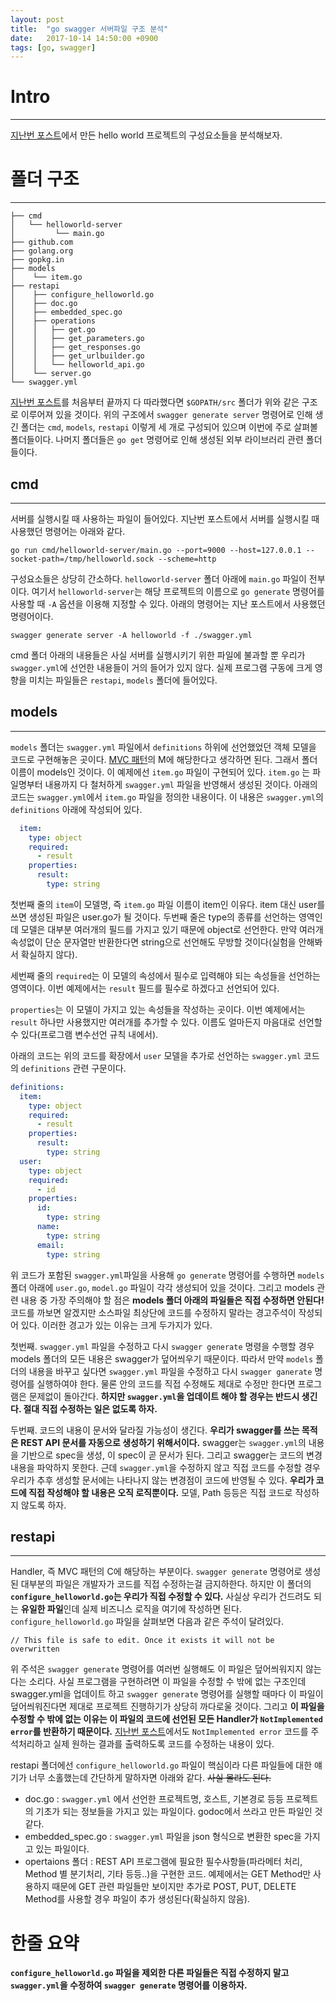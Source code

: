 ```yaml
---
layout: post
title:  "go swagger 서버파일 구조 분석"
date:   2017-10-14 14:50:00 +0900
tags: [go, swagger]
---
```


# Intro
---------------------
[지난번 포스트][last-post]에서 만든 hello world 프로젝트의 구성요소들을 분석해보자.

# 폴더 구조
---------------------
``` tree
├── cmd
│   └── helloworld-server
│         └── main.go
├── github.com
├── golang.org
├── gopkg.in
├── models
│    └── item.go
├── restapi
│    ├── configure_helloworld.go
│    ├── doc.go
│    ├── embedded_spec.go
│    ├── operations
│    │   ├── get.go
│    │   ├── get_parameters.go
│    │   ├── get_responses.go
│    │   ├── get_urlbuilder.go
│    │   └── helloworld_api.go
│    └── server.go
└── swagger.yml
```
[지난번 포스트][last-post]를 처음부터 끝까지 다 따라했다면 `$GOPATH/src` 폴더가 위와 같은 구조로 이루어져 있을 것이다. 위의 구조에서 `swagger generate server` 명령어로 인해 생긴 폴더는 `cmd`, `models`, `restapi` 이렇게 세 개로 구성되어 있으며 이번에 주로 살펴볼 폴더들이다. 나머지 폴더들은 `go get` 명령어로 인해 생성된 외부 라이브러리 관련 폴더들이다.

## cmd
--------------------
서버를 실행시킬 때 사용하는 파일이 들어있다. 지난번 포스트에서 서버를 실행시킬 때 사용했던 명령어는 아래와 같다.
``` command
go run cmd/helloworld-server/main.go --port=9000 --host=127.0.0.1 --socket-path=/tmp/helloworld.sock --scheme=http
```
구성요소들은 상당히 간소하다. `helloworld-server` 폴더 아래에 `main.go` 파일이 전부이다. 여기서 `helloworld-server`는 해당 프로젝트의 이름으로 `go generate` 명령어를 사용할 때 `-A` 옵션을 이용해 지정할 수 있다. 아래의 명령어는 지난 포스트에서 사용했던 명령어이다.
``` command
swagger generate server -A helloworld -f ./swagger.yml
```
cmd 폴더 아래의 내용들은 사실 서버를 실행시키기 위한 파일에 불과할 뿐 우리가 `swagger.yml`에 선언한 내용들이 거의 들어가 있지 않다. 실제 프로그램 구동에 크게 영향을 미치는 파일들은 `restapi`, `models` 폴더에 들어있다.

## models
---------------------
`models` 폴더는 `swagger.yml` 파일에서 `definitions` 하위에 선언했었던 객체 모델을 코드로 구현해놓은 곳이다. [MVC 패턴][mvc-pattern]의 M에 해당한다고 생각하면 된다. 그래서 폴더 이름이 models인 것이다. 이 예제에선 `item.go` 파일이 구현되어 있다. `item.go` 는 파일명부터 내용까지 다 철처하게 `swagger.yml` 파일을 반영해서 생성된 것이다. 아래의 코드는 `swagger.yml`에서 `item.go` 파일을 정의한 내용이다. 이 내용은 `swagger.yml`의 `definitions` 아래에 작성되어 있다.
``` yaml
  item:
    type: object
    required:
      - result
    properties:
      result:
        type: string
```
첫번째 줄의 `item`이 모델명, 즉 `item.go` 파일 이름이 item인 이유다. item 대신 user를 쓰면 생성된 파일은 user.go가 될 것이다. 두번째 줄은 type의 종류를 선언하는 영역인데 모델은 대부분 여러개의 필드를 가지고 있기 때문에 object로 선언한다. 만약 여러개 속성없이 단순 문자열만 반환한다면 string으로 선언해도 무방할 것이다(실험을 안해봐서 확실하지 않다).

세번째 줄의 `required`는 이 모델의 속성에서 필수로 입력해야 되는 속성들을 선언하는 영역이다. 이번 예제에서는 `result` 필드를 필수로 하겠다고 선언되어 있다.

`properties`는 이 모델이 가지고 있는 속성들을 작성하는 곳이다. 이번 예제에서는 `result` 하나만 사용했지만 여러개를 추가할 수 있다. 이름도 얼마든지 마음대로 선언할 수 있다(프로그램 변수선언 규칙 내에서).

아래의 코드는 위의 코드를 확장에서 `user` 모델을 추가로 선언하는 `swagger.yml` 코드의 `definitions` 관련 구문이다.
``` yaml
definitions:
  item:
    type: object
    required:
      - result
    properties:
      result:
        type: string
  user:
    type: object
    required:
      - id
    properties:
      id:
        type: string
      name:
        type: string
      email:
        type: string
```
위 코드가 포함된 `swagger.yml`파일을 사용해 `go generate` 명령어를 수행하면 `models` 폴더 아래에 `user.go`, `model.go` 파일이 각각 생성되어 있을 것이다. 그리고 models 관련 내용 중 가장 주의해야 할 점은  **models 폴더 아래의 파일들은 직접 수정하면 안된다!** 코드를 까보면 알겠지만 소스파일 최상단에 코드를 수정하지 말라는 경고주석이 작성되어 있다. 이러한 경고가 있는 이유는 크게 두가지가 있다.

첫번째. `swagger.yml` 파일을 수정하고 다시 `swagger generate` 명령을 수행할 경우 models 폴더의 모든 내용은 swagger가 덮어씌우기 때문이다. 따라서 만약 `models` 폴더의  내용을 바꾸고 싶다면 `swagger.yml` 파일을 수정하고 다시 `swagger ganerate` 명령어를 실행하여야 한다. 물론 안의 코드를 직접 수정해도 제대로 수정만 한다면 프로그램은 문제없이 돌아간다. **하지만 `swagger.yml`을 업데이트 해야 할 경우는 반드시 생긴다. 절대 직접 수정하는 일은 없도록 하자.**

두번째. 코드의 내용이 문서와 달라질 가능성이 생긴다. **우리가 swagger를 쓰는 목적은 REST API 문서를 자동으로 생성하기 위해서이다.** swagger는 `swagger.yml`의 내용을 기반으로 spec을 생성, 이 spec이 곧 문서가 된다. 그리고 swagger는 코드의 변경내용을 파악하지 못한다. 근데 `swagger.yml`을 수정하지 않고 직접 코드를 수정할 경우 우리가 추후 생성할 문서에는 나타나지 않는 변경점이 코드에 반영될 수 있다. **우리가 코드에 직접 작성해야 할 내용은 오직 로직뿐이다.** 모델, Path 등등은 직접 코드로 작성하지 않도록 하자.

## restapi
----------------------
Handler, 즉 MVC 패턴의 C에 해당하는 부분이다. `swagger generate` 명령어로 생성된 대부분의 파일은 개발자가 코드를 직접 수정하는걸 금지하한다. 하지만 이 폴더의 **`configure_helloworld.go`는 우리가 직접 수정할 수 있다.** 사실상 우리가 건드려도 되는 **유일한 파일**인데  실제 비즈니스 로직을 여기에 작성하면 된다. `configure_helloworld.go` 파일을 살펴보면 다음과 같은 주석이 달려있다.
``` golang
// This file is safe to edit. Once it exists it will not be overwritten
```
위 주석은 `swagger generate` 명령어를 여러번 실행해도 이 파일은 덮어씌워지지 않는다는 소리다. 사실 프로그램을 구현하려면 이 파일을 수정할 수 밖에 없는 구조인데 swagger.yml을 업데이트 하고 `swagger generate` 명령어를 실행할 때마다 이 파일이 덮어씌워진다면 제대로 프로젝트 진행하기가 상당히 까다로울 것이다. 그리고 **이 파일을 수정할 수 밖에 없는 이유는 이 파일의 코드에 선언된 모든 Handler가 `NotImplemented error`를 반환하기 때문이다.** [지난번 포스트][last-post]에서도 `NotImplemented error` 코드를 주석처리하고 실제 원하는 결과를 출력하도록 코드를 수정하는 내용이 있다.

restapi 폴더에선 `configure_helloworld.go` 파일이 핵심이라 다른 파일들에 대한 얘기가 너무 소홀했는데 간단하게 말하자면 아래와 같다. ~~사실 몰라도 된다.~~
* doc.go : `swagger.yml` 에서 선언한 프로젝트명, 호스트, 기본경로 등등 프로젝트의 기초가 되는 정보들을 가지고 있는 파일이다. godoc에서 쓰라고 만든 파일인 것 같다.
* embedded_spec.go : `swagger.yml` 파일을 json 형식으로 변환한 spec을 가지고 있는 파일이다.
* opertaions 폴더 : REST API 프로그램에 필요한 필수사항들(파라메터 처리, Method 별 분기처리, 기타 등등..)을 구현한 코드. 예제에서는 GET Method만 사용하지 때문에 GET 관련 파일들만 보이지만 추가로 POST, PUT, DELETE Method를 사용할 경우 파일이 추가 생성된다(확실하지 않음).

# 한줄 요약
**`configure_helloworld.go` 파일을 제외한 다른 파일들은 직접 수정하지 말고 `swagger.yml`을 수정하여 `swagger generate` 명령어를 이용하자.**

[last-post]: http://yeongcheon.github.io/2017/10/06/go-swagger01/
[mvc-pattern]: https://opentutorials.org/course/697/3828

